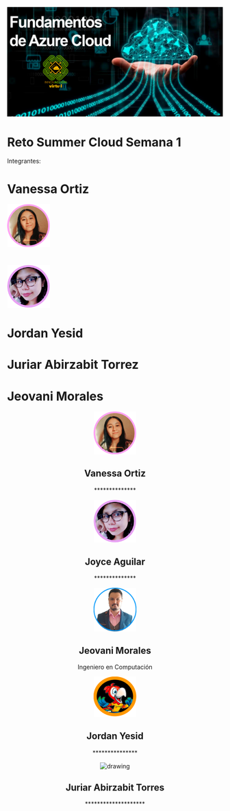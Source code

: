 <img src="https://raw.githubusercontent.com/jeovani-microsoft/Reto_Semana_1/main/assets/hero_reto.png" alt="drawing" width="600"/>
</div>


# Reto Summer Cloud Semana 1

Integrantes:
# Vanessa Ortiz
<img src="https://raw.githubusercontent.com/jeovani-microsoft/Reto_Semana_1/main/assets/members/Vanessa_circ.png" alt="drawing" width="100"/>

#
<img src="https://raw.githubusercontent.com/jeovani-microsoft/Reto_Semana_1/main/assets/members/joyce.png" alt="drawing" width="100"/>

# Jordan Yesid

# Juriar Abirzabit Torrez

# Jeovani Morales

<center>
  <div class="card text-center border-info">
    <div class="card-body">
      <img src="https://raw.githubusercontent.com/jeovani-microsoft/Reto_Semana_1/main/assets/members/Vanessa_circ.png" alt="drawing" width="100"/>
      <h2 class="card-title">Vanessa Ortiz</h2>
      <p class="card-text">**************</p>
    </div>
    <div class="card-body">
      <img src="https://raw.githubusercontent.com/jeovani-microsoft/Reto_Semana_1/main/assets/members/joyce.png" alt="drawing" width="100"/>
      <h2 class="card-title">Joyce Aguilar</h2>
      <p class="card-text">**************</p>
    </div>
    <div class="card-body">
      <img src="https://raw.githubusercontent.com/jeovani-microsoft/Reto_Semana_1/main/assets/members/Jovas.png" alt="drawing" width="100"/>
      <h2 class="card-title">Jeovani Morales</h2>
      <p class="card-text">Ingeniero en Computación</p>
    </div>
    <div class="card-body">
      <img src="https://raw.githubusercontent.com/jeovani-microsoft/Reto_Semana_1/main/assets/members/Jordan.png" alt="drawing" width="100"/>
      <h2 class="card-title">Jordan Yesid</h2>
      <p class="card-text">***************</p>
    </div>
    <div class="card-body">
      <img src="https://raw.githubusercontent.com/jeovani-microsoft/Reto_Semana_1/main/assets/members/JovasJuriar.png" alt="drawing" width="100"/>
      <h2 class="card-title">Juriar Abirzabit Torres</h2>
      <p class="card-text">********************</p>
    </div>
  </div>
</center>

